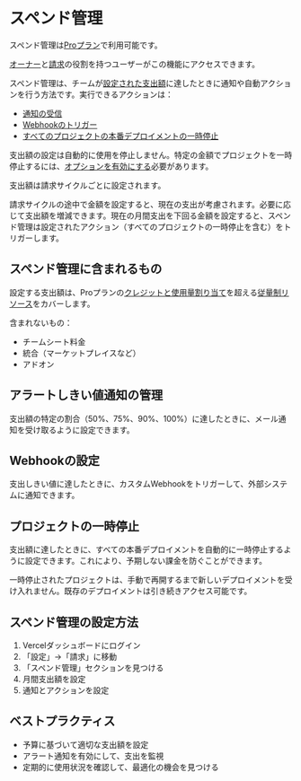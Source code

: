 # スペンド管理

スペンド管理は[Proプラン](/docs/plans/pro)で利用可能です。

[オーナー](/docs/rbac/access-roles#owner-role)と[請求](/docs/rbac/access-roles#billing-role)の役割を持つユーザーがこの機能にアクセスできます。

スペンド管理は、チームが[設定された支出額](#what-does-spend-management-include)に達したときに通知や自動アクションを行う方法です。実行できるアクションは：

- [通知の受信](#managing-alert-threshold-notifications)
- [Webhookのトリガー](#configuring-a-webhook)
- [すべてのプロジェクトの本番デプロイメントの一時停止](#pausing-projects)

支出額の設定は自動的に使用を停止しません。特定の金額でプロジェクトを一時停止するには、[オプションを有効にする](#pausing-projects)必要があります。

支出額は請求サイクルごとに設定されます。

請求サイクルの途中で金額を設定すると、現在の支出が考慮されます。必要に応じて支出額を増減できます。現在の月間支出を下回る金額を設定すると、スペンド管理は設定されたアクション（すべてのプロジェクトの一時停止を含む）をトリガーします。

## スペンド管理に含まれるもの

設定する支出額は、Proプランの[クレジットと使用量割り当て](/docs/plans/pro-plan#credit-and-usage-allocation)を超える[従量制リソース](/docs/limits#additional-resources)をカバーします。

含まれないもの：
- チームシート料金
- 統合（マーケットプレイスなど）
- アドオン

## アラートしきい値通知の管理

支出額の特定の割合（50%、75%、90%、100%）に達したときに、メール通知を受け取るように設定できます。

## Webhookの設定

支出しきい値に達したときに、カスタムWebhookをトリガーして、外部システムに通知できます。

## プロジェクトの一時停止

支出額に達したときに、すべての本番デプロイメントを自動的に一時停止するように設定できます。これにより、予期しない課金を防ぐことができます。

一時停止されたプロジェクトは、手動で再開するまで新しいデプロイメントを受け入れません。既存のデプロイメントは引き続きアクセス可能です。

## スペンド管理の設定方法

1. Vercelダッシュボードにログイン
2. 「設定」→「請求」に移動
3. 「スペンド管理」セクションを見つける
4. 月間支出額を設定
5. 通知とアクションを設定

## ベストプラクティス

- 予算に基づいて適切な支出額を設定
- アラート通知を有効にして、支出を監視
- 定期的に使用状況を確認して、最適化の機会を見つける
